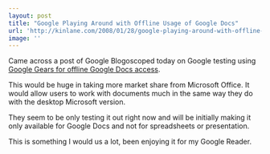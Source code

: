 ```yaml
---
layout: post
title: "Google Playing Around with Offline Usage of Google Docs"
url: 'http://kinlane.com/2008/01/28/google-playing-around-with-offline-usage-of-google-docs/'
image: ''
---
```


Came across a post of Google Blogoscoped today on Google testing using [Google Gears for offline Google Docs access][1].

This would be huge in taking more market share from Microsoft Office. It would allow users to work with documents much in the same way they do with the desktop Microsoft version.

They seem to be only testing it out right now and will be initially making it only available for Google Docs and not for spreadsheets or presentation.

This is something I would us a lot, been enjoying it for my Google Reader.

   [1]: http://blogoscoped.com/archive/2008-01-28-n40.html
